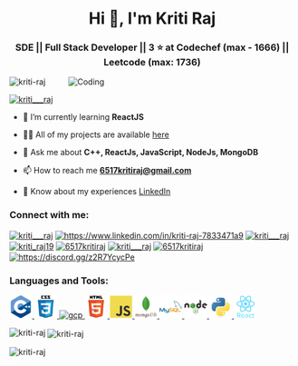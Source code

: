 <h1 align="center">Hi 👋, I'm Kriti Raj</h1>
<h3 align="center">SDE || Full Stack Developer || 3 ⭐ at Codechef (max - 1666) || Leetcode (max: 1736)</h3>
<img align="right" alt="Coding" width="400" src="https://cdn.dribbble.com/users/1162077/screenshots/3848914/programmer.gif">

<p align="left"> <img src="https://komarev.com/ghpvc/?username=kriti-raj&label=Profile%20views&color=0e75b6&style=flat" alt="kriti-raj" /> </p>

<p align="left"> <a href="https://twitter.com/kriti___raj" target="blank"><img src="https://img.shields.io/twitter/follow/kriti___raj?logo=twitter&style=for-the-badge" alt="kriti___raj" /></a> </p>

- 🌱 I’m currently learning **ReactJS**

- 👨‍💻 All of my projects are available [here](https://github.com/kriti-raj?tab=repositories)

- 💬 Ask me about **C++, ReactJs, JavaScript, NodeJs, MongoDB**

- 📫 How to reach me **6517kritiraj@gmail.com**

- 📄 Know about my experiences [LinkedIn](https://www.linkedin.com/in/kritiraj19/)

<h3 align="left">Connect with me:</h3>
<p align="left">
<!-- <a href="https://codepen.io/kriti-raj" target="blank"><img align="center" src="https://raw.githubusercontent.com/rahuldkjain/github-profile-readme-generator/master/src/images/icons/Social/codepen.svg" alt="kriti-raj" height="30" width="40" /></a> -->
<a href="https://twitter.com/kriti___raj" target="blank"><img align="center" src="https://raw.githubusercontent.com/rahuldkjain/github-profile-readme-generator/master/src/images/icons/Social/twitter.svg" alt="kriti___raj" height="30" width="40" /></a>
<a href="https://linkedin.com/in/kritiraj19/" target="blank"><img align="center" src="https://raw.githubusercontent.com/rahuldkjain/github-profile-readme-generator/master/src/images/icons/Social/linked-in-alt.svg" alt="https://www.linkedin.com/in/kriti-raj-7833471a9" height="30" width="40" /></a>
<a href="https://instagram.com/kriti___raj" target="blank"><img align="center" src="https://raw.githubusercontent.com/rahuldkjain/github-profile-readme-generator/master/src/images/icons/Social/instagram.svg" alt="kriti___raj" height="30" width="40" /></a>
<a href="https://www.codechef.com/users/kriti_raj19" target="blank"><img align="center" src="https://cdn.jsdelivr.net/npm/simple-icons@3.1.0/icons/codechef.svg" alt="kriti_raj19" height="30" width="40" /></a>
<a href="https://www.hackerrank.com/6517kritiraj" target="blank"><img align="center" src="https://raw.githubusercontent.com/rahuldkjain/github-profile-readme-generator/master/src/images/icons/Social/hackerrank.svg" alt="6517kritiraj" height="30" width="40" /></a>
<a href="https://www.leetcode.com/kriti___raj" target="blank"><img align="center" src="https://raw.githubusercontent.com/rahuldkjain/github-profile-readme-generator/master/src/images/icons/Social/leet-code.svg" alt="kriti___raj" height="30" width="40" /></a>
<a href="https://auth.geeksforgeeks.org/user/6517kritiraj" target="blank"><img align="center" src="https://raw.githubusercontent.com/rahuldkjain/github-profile-readme-generator/master/src/images/icons/Social/geeks-for-geeks.svg" alt="6517kritiraj" height="30" width="40" /></a>
<a href="https://discord.gg/https://discord.gg/z2R7YcycPe" target="blank"><img align="center" src="https://raw.githubusercontent.com/rahuldkjain/github-profile-readme-generator/master/src/images/icons/Social/discord.svg" alt="https://discord.gg/z2R7YcycPe" height="30" width="40" /></a>
</p>

<h3 align="left">Languages and Tools:</h3>
<p align="left"> <a href="https://www.w3schools.com/cpp/" target="_blank" rel="noreferrer"> <img src="https://raw.githubusercontent.com/devicons/devicon/master/icons/cplusplus/cplusplus-original.svg" alt="cplusplus" width="40" height="40"/> </a> <a href="https://www.w3schools.com/css/" target="_blank" rel="noreferrer"> <img src="https://raw.githubusercontent.com/devicons/devicon/master/icons/css3/css3-original-wordmark.svg" alt="css3" width="40" height="40"/> </a> <a href="https://cloud.google.com" target="_blank" rel="noreferrer"> <img src="https://www.vectorlogo.zone/logos/google_cloud/google_cloud-icon.svg" alt="gcp" width="40" height="40"/> </a> <a href="https://www.w3.org/html/" target="_blank" rel="noreferrer"> <img src="https://raw.githubusercontent.com/devicons/devicon/master/icons/html5/html5-original-wordmark.svg" alt="html5" width="40" height="40"/> </a> <a href="https://developer.mozilla.org/en-US/docs/Web/JavaScript" target="_blank" rel="noreferrer"> <img src="https://raw.githubusercontent.com/devicons/devicon/master/icons/javascript/javascript-original.svg" alt="javascript" width="40" height="40"/> </a> <a href="https://www.mongodb.com/" target="_blank" rel="noreferrer"> <img src="https://raw.githubusercontent.com/devicons/devicon/master/icons/mongodb/mongodb-original-wordmark.svg" alt="mongodb" width="40" height="40"/> </a> <a href="https://www.mysql.com/" target="_blank" rel="noreferrer"> <img src="https://raw.githubusercontent.com/devicons/devicon/master/icons/mysql/mysql-original-wordmark.svg" alt="mysql" width="40" height="40"/> </a> <a href="https://nodejs.org" target="_blank" rel="noreferrer"> <img src="https://raw.githubusercontent.com/devicons/devicon/master/icons/nodejs/nodejs-original-wordmark.svg" alt="nodejs" width="40" height="40"/> </a> <a href="https://www.python.org" target="_blank" rel="noreferrer"> <img src="https://raw.githubusercontent.com/devicons/devicon/master/icons/python/python-original.svg" alt="python" width="40" height="40"/> </a> <a href="https://reactjs.org/" target="_blank" rel="noreferrer"> <img src="https://raw.githubusercontent.com/devicons/devicon/master/icons/react/react-original-wordmark.svg" alt="react" width="40" height="40"/> </a> </p>

<p><img align="left" src="https://github-readme-stats.vercel.app/api/top-langs?username=kriti-raj&show_icons=true&locale=en&layout=compact" alt="kriti-raj" /></p>

<p>&nbsp;<img align="center" src="https://github-readme-stats.vercel.app/api?username=kriti-raj&show_icons=true&locale=en" alt="kriti-raj" /></p>

<p><img align="center" src="https://github-readme-streak-stats.herokuapp.com/?user=kriti-raj&" alt="kriti-raj" /></p>
